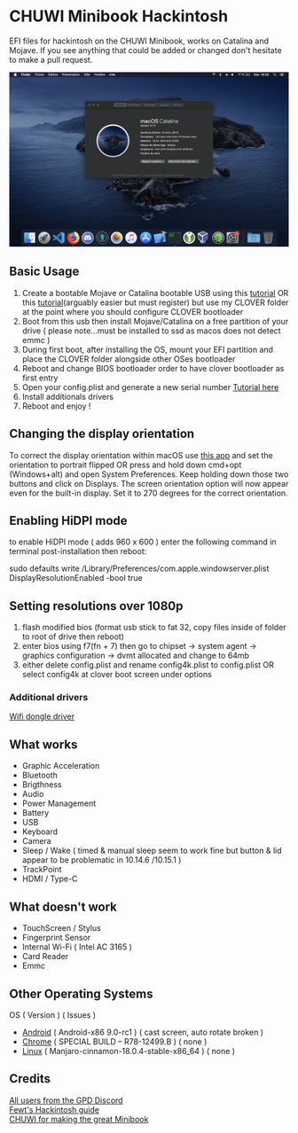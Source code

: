 # CHUWI Minibook Hackintosh

EFI files for hackintosh on the CHUWI Minibook, works on Catalina and Mojave.
If you see anything that could be added or changed don't hesitate to make a pull request.

![Catalina with working Graphics Acceleration](/images/Catalina.jpeg)

## Basic Usage

1. Create a bootable Mojave or Catalina bootable USB using this [tutorial](https://internet-install.gitbook.io/macos-internet-install/) OR this [tutorial](https://olarila.com/forum/viewtopic.php?f=50&t=8685)(arguably easier but must register) but use my CLOVER folder at the point where you should configure CLOVER bootloader
2. Boot from this usb then install Mojave/Catalina on a free partition of your drive ( please note...must be installed to ssd as macos does not detect emmc )
3. During first boot, after installing the OS, mount your EFI partition and place the CLOVER folder alongside other OSes bootloader
4. Reboot and change BIOS bootloader order to have clover bootloader as first entry
5. Open your config.plist and generate a new serial number [Tutorial here](https://hackintosher.com/forums/thread/generate-your-own-hackintosh-serial-number-board-serial-number-uuid-mlb-rom-in-clover.306/)
6. Install additionals drivers
7. Reboot and enjoy !


## Changing the display orientation

To correct the display orientation within macOS use [this app](https://www.magesw.com/displayrotation/) and set the orientation to portrait flipped OR  press and hold down cmd+opt (Windows+alt) and open System Preferences. Keep holding down those two buttons and click on Displays. The screen orientation option will now appear even for the built-in display. Set it to 270 degrees for the correct orientation.


## Enabling HiDPI mode

to enable HiDPI mode ( adds 960 x 600 ) enter the following command in terminal post-installation then reboot:

sudo defaults write /Library/Preferences/com.apple.windowserver.plist DisplayResolutionEnabled -bool true


## Setting resolutions over 1080p
1. flash modified bios (format usb stick to fat 32, copy files inside of folder to root of drive then reboot)
2. enter bios using f7(fn + 7) then go to chipset -> system agent -> graphics configuration -> dvmt allocated and change to 64mb
3. either delete config.plist and rename config4k.plist to config.plist OR select config4k at clover boot screen under options

### Additional drivers

[Wifi dongle driver](https://github.com/chris1111/Wireless-USB-Adapter-Clover)


## What works

- Graphic Acceleration
- Bluetooth
- Brigthness
- Audio
- Power Management
- Battery 
- USB
- Keyboard
- Camera
- Sleep / Wake ( timed & manual sleep seem to work fine but button & lid appear to be problematic in 10.14.6 /10.15.1 )
- TrackPoint 
- HDMI / Type-C


## What doesn't work

- TouchScreen / Stylus
- Fingerprint Sensor
- Internal Wi-Fi ( Intel AC 3165 )
- Card Reader
- Emmc


## Other Operating Systems

OS ( Version ) ( Issues )
- [Android](https://www.android-x86.org/)    ( Android-x86 9.0-rc1 )                   ( cast screen, auto rotate broken )
- [Chrome](https://arnoldthebat.co.uk/wordpress/) ( SPECIAL BUILD – R78-12499.B )          ( none )
- [Linux](https://manjaro.org/)                   ( Manjaro-cinnamon-18.0.4-stable-x86_64 ) ( none )

## Credits

[All users from the GPD Discord]() <br>
[Fewt's Hackintosh guide](https://fewt.gitbook.io/laptopguide/) <br>
[CHUWI for making the great Minibook](https://www.chuwi.com/cn/) <br>
